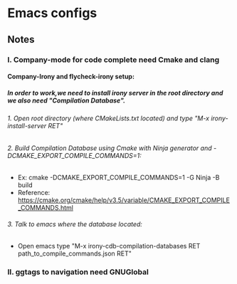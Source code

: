 # Emacs configs
## Notes
### I. Company-mode for code complete need Cmake and clang
#### Company-Irony and flycheck-irony setup:
##### In order to work,we need to install irony server in the root directory and we also need "Compilation Database". 
###### 1. Open root directory (where CMakeLists.txt located) and type "M-x irony-install-server RET"
###### 2. Build Compilation Database using Cmake with Ninja generator and -DCMAKE_EXPORT_COMPILE_COMMANDS=1: 
* Ex: cmake -DCMAKE_EXPORT_COMPILE_COMMANDS=1 -G Ninja -B build
* Reference: https://cmake.org/cmake/help/v3.5/variable/CMAKE_EXPORT_COMPILE_COMMANDS.html
###### 3. Talk to emacs where the database located:
* Open emacs type "M-x irony-cdb-compilation-databases RET path_to_compile_commands.json RET"
### II. ggtags to navigation need GNUGlobal

